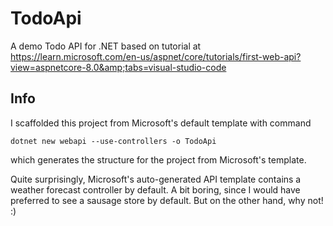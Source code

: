 # TodoApi
A demo Todo API for .NET based on tutorial at https://learn.microsoft.com/en-us/aspnet/core/tutorials/first-web-api?view=aspnetcore-8.0&amp;tabs=visual-studio-code

## Info
I scaffolded this project from Microsoft's default template with command
```
dotnet new webapi --use-controllers -o TodoApi
```
which generates the structure for the project from Microsoft's template.

Quite surprisingly, Microsoft's auto-generated API template contains a weather forecast controller by default.
A bit boring, since I would have preferred to see a sausage store by default. But on the other hand, why not! :)
